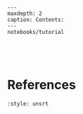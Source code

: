 ```{toctree}
---
maxdepth: 2
caption: Contents:
---
notebooks/tutorial
```

```{include} about.md
```

```{include} usage.md
```

```{include} preprocessing.md
```

```{include} license.md
```

# References
```{bibliography}
:style: unsrt
```